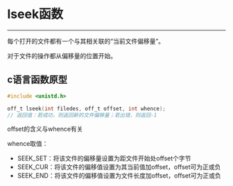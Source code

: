 # lseek函数
---

每个打开的文件都有一个与其相关联的“当前文件偏移量”。

对于文件的操作都从偏移量的位置开始。

## c语言函数原型

```c
#include <unistd.h>

off_t lseek(int filedes, off_t offset, int whence);
// 返回值：若成功，则返回新的文件偏移量；若出错，则返回-1
```

offset的含义与whence有关

whence取值：
* SEEK_SET：将该文件的偏移量设置为距文件开始处offset个字节
* SEEK_CUR：将该文件的偏移值设置为其当前值加offset，offset可为正或负
* SEEK_END：将该文件的偏移值设置为文件长度加offset，offset可为正或负